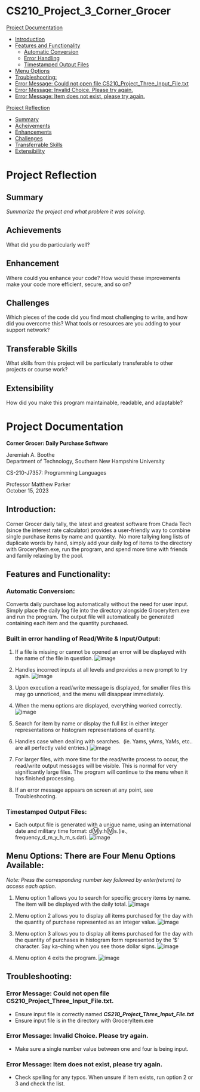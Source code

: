# CS210_Project_3_Corner_Grocer



[Project Documentation](#Project-Documentation)
- [Introduction](#Introduction)
- [Features and Functionality](#Features-and-Functionality)
	- [Automatic Conversion](#Automatic-Conversion)
	- [Error Handling](#Built-in-error-handling-of-Read/Write-&-Input/Output)
	- [Timestamped Output Files](#Timestamped-Output-Files)
- [Menu Options](#Menu-Options:-There-are-Four-Menu-Options-Available)
- [Troubleshooting:](#Troubleshooting)
- [Error Message: Could not open file CS210_Project_Three_Input_File.txt](#Error-Message":"-Could-not-open-file-CS210_Project_Three_Input_File.txt)
- [Error Message: Invalid Choice. Please try again.](#Error-Message:-Invalid-Choice.-Please-try-again)
- [Error Message: Item does not exist, please try again.](#Error-Message:-Item-does-not-exist,-please-try-again)

[Project Reflection](#Project-Reflection)
- [Summary](#Introduction)
- [Acheivements](#Achievements)
- [Enhancements](#Enhancement)
- [Challenges](#Introduction)
- [Transferrable Skills](#Transferrable-Skills)
- [Extensibility](#Extensibility)

# **Project Reflection**
## Summary
*Summarize the project and what problem it was solving.*

## Achievements
What did you do particularly well?

## Enhancement
Where could you enhance your code? How would these improvements make your code more efficient, secure, and so on?

## Challenges
Which pieces of the code did you find most challenging to write, and how did you overcome this? What tools or resources are you adding to your support network?

## Transferable Skills
What skills from this project will be particularly transferable to other projects or course work?

## Extensibility
How did you make this program maintainable, readable, and adaptable?

# **Project Documentation**
**Corner Grocer: Daily Purchase Software**

Jeremiah A. Boothe  
Department of Technology, Southern New Hampshire University

CS-210-J7357: Programming Languages

Professor Matthew Parker  
October 15, 2023

## **Introduction:**

Corner Grocer daily tally, the latest and greatest software from Chada Tech (since the interest rate calculator) provides a user-friendly way to combine single purchase items by name and quantity.  No more tallying long lists of duplicate words by hand, simply add your daily log of items to the directory with GroceryItem.exe, run the program, and spend more time with friends and family relaxing by the pool.

## **Features and Functionality:**

###	**Automatic Conversion:**

Converts daily purchase log automatically without the need for user input. Simply place the daily log file into the directory alongside GroceryItem.exe and run the program. The output file will automatically be generated containing each item and the quantity purchased.

### **Built in error handling of Read/Write & Input/Output:**

1. If a file is missing or cannot be opened an error will be displayed with the name of the file in question.
![image](https://github.com/JeremiahBoothe/CS210_Project_3_Corner_Grocer/assets/78677784/14a6e6c8-9d1b-4e49-ae96-13de88ccb0ee)


2. Handles incorrect inputs at all levels and provides a new prompt to try again.
![image](https://github.com/JeremiahBoothe/CS210_Project_3_Corner_Grocer/assets/78677784/429c4b11-e551-4d13-b73a-aa2877faad2c)

3. Upon execution a read/write message is displayed, for smaller files this may go unnoticed, and the menu will disappear immediately. 

4. When the menu options are displayed, everything worked correctly.  
![image](https://github.com/JeremiahBoothe/CS210_Project_3_Corner_Grocer/assets/78677784/604c81f1-8ef9-40ac-ab8f-62344d9bf9f2)

5. Search for item by name or display the full list in either integer representations or histogram representations of quantity.

6. Handles case when dealing with searches.  (ie. Yams, yAms, YaMs, etc.. are all perfectly valid entries.)
![image](https://github.com/JeremiahBoothe/CS210_Project_3_Corner_Grocer/assets/78677784/e05cfab7-7947-4a1f-a384-d9e1116e510b)

7. For larger files, with more time for the read/write process to occur, the read/write output messages will be visible. This is normal for very significantly large files. The program will continue to the menu when it has finished processing.

8. If an error message appears on screen at any point, see Troubleshooting.

### **Timestamped Output Files:**
- Each output file is generated with a unique name, using an international date and military time format: d:m:y:h:m:s.(ie., frequency_d_m_y_h_m_s.dat).
![image](https://github.com/JeremiahBoothe/CS210_Project_3_Corner_Grocer/assets/78677784/8f75ebd4-bc98-40cd-8520-4da53c9e1c93)

## **Menu Options: There are Four Menu Options Available:**
*Note: Press the corresponding number key followed by enter(return) to access each option.*

1. Menu option 1 allows you to search for specific grocery items by name. The item will be displayed with the daily total.
![image](https://github.com/JeremiahBoothe/CS210_Project_3_Corner_Grocer/assets/78677784/00899ebe-cac7-4145-9970-155a0aa19fde)

2. Menu option 2 allows you to display all items purchased for the day with the quantity of purchase represented as an integer value.
![image](https://github.com/JeremiahBoothe/CS210_Project_3_Corner_Grocer/assets/78677784/e75a946c-b82d-4ae9-9e72-074c9e35a7f0)

3. Menu option 3 allows you to display all items purchased for the day with the quantity of purchases in histogram form represented by the ‘$’ character. Say ka-ching when you see those dollar signs.
![image](https://github.com/JeremiahBoothe/CS210_Project_3_Corner_Grocer/assets/78677784/e81299a5-2bb0-46cd-9276-ed2323d61907)

4. Menu option 4 exits the program.
![image](https://github.com/JeremiahBoothe/CS210_Project_3_Corner_Grocer/assets/78677784/ce44045c-0da6-4687-8afc-3de8c5875031)

## **Troubleshooting:**
### **Error Message: Could not open file** **CS210_Project_Three_Input_File.txt**.
- Ensure input file is correctly named **_CS210_Project_Three_Input_File.txt_**
- Ensure input file is in the directory with GroceryItem.exe

### Error Message: Invalid Choice. Please try again.
- Make sure a single number value between one and four is being input.

### Error Message: Item does not exist, please try again.
- Check spelling for any typos. When unsure if item exists, run option 2 or 3 and check the list.

